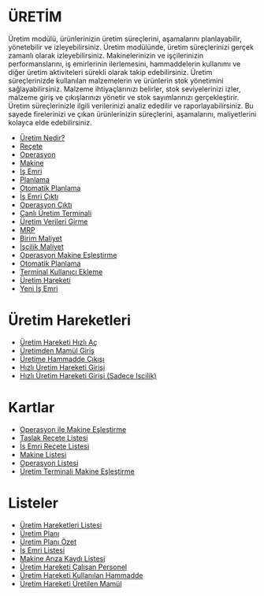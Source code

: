 
# ÜRETİM 

Üretim modülü, ürünlerinizin üretim süreçlerini, aşamalarını planlayabilir, yönetebilir ve izleyebilirsiniz.
Üretim modülünde, üretim süreçlerinizi gerçek zamanlı olarak izleyebilirsiniz. 
Makinelerinizin ve işçilerinizin performanslarını, iş emirlerinin ilerlemesini, hammaddelerin kullanımı ve diğer üretim aktiviteleri sürekli olarak takip edebilirsiniz.
Üretim süreçlerinizde kullanılan malzemelerin ve ürünlerin stok yönetimini sağlayabilirsiniz. 
Malzeme ihtiyaçlarınızı belirler, stok seviyelerinizi izler, malzeme giriş ve çıkışlarınızı yönetir ve stok sayımlarınızı gerçekleştirir. 
Üretim süreçlerinizle ilgili verilerinizi analiz ededilir ve raporlayabilirsiniz.
Bu sayede firelerinizi ve çıkan ürünlerinizin süreçlerini, aşamalarını, maliyetlerini kolayca elde edebilirsiniz. 

- [Üretim Nedir?](../Uretim/UretimNedir.md)
- [Reçete](../Uretim/Recete.md)
- [Operasyon](../Uretim/Operasyon.md)
- [Makine](../Uretim/Makine.md)
- [İş Emri](../Uretim/IsEmri.md)
- [Planlama](../Uretim/Planlama.md)
- [Otomatik Planlama](../Uretim/OtomatikPlanlama.md)
- [İş Emri Çıktı](../Uretim/IsEmriCikti.md)
- [Operasyon Çıktı](../Uretim/OperasyonCikti.md)
- [Canlı Üretim Terminali](../Uretim/Terminal.md)
- [Üretim Verileri Girme](../Uretim/UretimHareketi.md)
- [MRP](../Uretim/Mrp.md)
- [Birim Maliyet](../Uretim/BirimMaliyet.md)
- [İşçilik Maliyet](../Uretim/IscilikMaliyet.md)
- [Operasyon Makine Eşleştirme](../Uretim/OperasyonMakineEslestirme.md)
- [Otomatik Planlama](../Uretim/OtomatikPlanlama.md)
- [Terminal Kullanıcı Ekleme](../Uretim/TerminalKullaniciEkleme.md)
- [Üretim Hareketi](../Uretim/UretimHareketi.md)
- [Yeni İş Emri](../Uretim/Mrp.md)

# Üretim Hareketleri

- [Üretim Hareketi Hızlı Aç](../Uretim/UretimdenMamulGiris.md)
- [Üretimden Mamül Giriş](../Uretim/UretimdenMamulGiris.md)
- [Üretime Hammadde Çıkışı](../Uretim/UretimeHammaddeCikisi.md)
- [Hızlı Üretim Hareketi Girişi](../Uretim/HizliUretimHareketi.md)
- [Hızlı Üretim Hareketi Girişi (Sadece Iscilik)](../Uretim/HizliUretimHareketiGirisiSadeceİscilik.md)

# Kartlar 

- [Operasyon ile Makine Eşleştirme](../Uretim/OperasyonMakineEslestirme.md)
- [Taslak Reçete Listesi](../Uretim/TaslakReceteListesi.md)
- [İş Emri Reçete Listesi](../IsEmriReceteleri.md)
- [Makine Listesi](../Uretim/Makine.md)
- [Operasyon Listesi](../Uretim/Operasyon.md)
- [Üretim Terminali Makine Eşleştirme](../Uretim/TerminalKullaniciEkleme.md)

# Listeler 

- [Üretim Hareketleri Listesi](../Uretim/UretimHareketleriListesi.md)
- [Üretim Planı](../Uretim/UretimPlani.md)
- [Üretim Planı Özet](../Uretim/UretimPlanOzet.md)
- [İş Emri Listesi](../Uretim/IsEmriListesi.md)
- [Makine Arıza Kaydı Listesi](../Uretim/MakineArizaKaydiListesi.md)
- [Üretim Hareketi Çalışan Personel](../Uretim/UretimHareketeiCalisanListesi.md)
- [Üretim Hareketi Kullanılan Hammadde](../Uretim/UretimHareketiKullanilanHammadde.md)
- [Üretim Hareketi Üretilen Mamül](../Uretim/UretimHareketiUretilenMamul.md)



